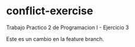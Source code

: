 # conflict-exercise
Trabajo Practico 2 de Programacion I - Ejercicio 3 

Este es un cambio en la feature branch.
